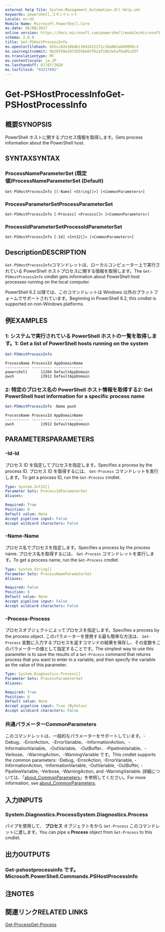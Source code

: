 ```yaml
---
external help file: System.Management.Automation.dll-Help.xml
keywords: powershell,コマンドレット
Locale: en-US
Module Name: Microsoft.PowerShell.Core
ms.date: 06/09/2017
online version: https://docs.microsoft.com/powershell/module/microsoft.powershell.core/get-pshostprocessinfo?view=powershell-7.1&WT.mc_id=ps-gethelp
schema: 2.0.0
title: Get-PSHostProcessInfo
ms.openlocfilehash: 655cc02e10bdb11092412271c16a002ab89089c3
ms.sourcegitcommit: 9b28fb9a3d72655bb63f62af18b3a5af6a05cd3f
ms.translationtype: MT
ms.contentlocale: ja-JP
ms.lasthandoff: 07/07/2020
ms.locfileid: "93217691"
---
```

# <span data-ttu-id="3a5b2-103">Get-PSHostProcessInfo</span><span class="sxs-lookup"><span data-stu-id="3a5b2-103">Get-PSHostProcessInfo</span></span>

## <span data-ttu-id="3a5b2-104">概要</span><span class="sxs-lookup"><span data-stu-id="3a5b2-104">SYNOPSIS</span></span>
<span data-ttu-id="3a5b2-105">PowerShell ホストに関するプロセス情報を取得します。</span><span class="sxs-lookup"><span data-stu-id="3a5b2-105">Gets process information about the PowerShell host.</span></span>

## <span data-ttu-id="3a5b2-106">SYNTAX</span><span class="sxs-lookup"><span data-stu-id="3a5b2-106">SYNTAX</span></span>

### <span data-ttu-id="3a5b2-107">ProcessNameParameterSet (既定値)</span><span class="sxs-lookup"><span data-stu-id="3a5b2-107">ProcessNameParameterSet (Default)</span></span>

```
Get-PSHostProcessInfo [[-Name] <String[]>] [<CommonParameters>]
```

### <span data-ttu-id="3a5b2-108">ProcessParameterSet</span><span class="sxs-lookup"><span data-stu-id="3a5b2-108">ProcessParameterSet</span></span>

```
Get-PSHostProcessInfo [-Process] <Process[]> [<CommonParameters>]
```

### <span data-ttu-id="3a5b2-109">ProcessIdParameterSet</span><span class="sxs-lookup"><span data-stu-id="3a5b2-109">ProcessIdParameterSet</span></span>

```
Get-PSHostProcessInfo [-Id] <Int32[]> [<CommonParameters>]
```

## <span data-ttu-id="3a5b2-110">Description</span><span class="sxs-lookup"><span data-stu-id="3a5b2-110">DESCRIPTION</span></span>

<span data-ttu-id="3a5b2-111">`Get-PSHostProcessInfo`コマンドレットは、ローカルコンピューター上で実行されている PowerShell ホストプロセスに関する情報を取得します。</span><span class="sxs-lookup"><span data-stu-id="3a5b2-111">The `Get-PSHostProcessInfo` cmdlet gets information about PowerShell host processes running on the local computer.</span></span>

<span data-ttu-id="3a5b2-112">PowerShell 6.2 以降では、このコマンドレットは Windows 以外のプラットフォームでサポートされています。</span><span class="sxs-lookup"><span data-stu-id="3a5b2-112">Beginning in PowerShell 6.2, this cmdlet is supported on non-Windows platforms.</span></span>

## <span data-ttu-id="3a5b2-113">例</span><span class="sxs-lookup"><span data-stu-id="3a5b2-113">EXAMPLES</span></span>

### <span data-ttu-id="3a5b2-114">1: システムで実行されている PowerShell ホストの一覧を取得します。</span><span class="sxs-lookup"><span data-stu-id="3a5b2-114">1: Get a list of PowerShell hosts running on the system</span></span>

```powershell
Get-PSHostProcessInfo
```

```Output
ProcessName ProcessId AppDomainName
----------- --------- -------------
powershell      11204 DefaultAppDomain
pwsh            13912 DefaultAppDomain
```

### <span data-ttu-id="3a5b2-115">2: 特定のプロセス名の PowerShell ホスト情報を取得する</span><span class="sxs-lookup"><span data-stu-id="3a5b2-115">2: Get PowerShell host information for a specific process name</span></span>

```powershell
Get-PSHostProcessInfo -Name pwsh
```

```Output
ProcessName ProcessId AppDomainName
----------- --------- -------------
pwsh            13912 DefaultAppDomain
```

## <span data-ttu-id="3a5b2-116">PARAMETERS</span><span class="sxs-lookup"><span data-stu-id="3a5b2-116">PARAMETERS</span></span>

### <span data-ttu-id="3a5b2-117">-Id</span><span class="sxs-lookup"><span data-stu-id="3a5b2-117">-Id</span></span>

<span data-ttu-id="3a5b2-118">プロセス ID を指定してプロセスを指定します。</span><span class="sxs-lookup"><span data-stu-id="3a5b2-118">Specifies a process by the process ID.</span></span> <span data-ttu-id="3a5b2-119">プロセス ID を取得するには、 `Get-Process` コマンドレットを実行します。</span><span class="sxs-lookup"><span data-stu-id="3a5b2-119">To get a process ID, run the `Get-Process` cmdlet.</span></span>

```yaml
Type: System.Int32[]
Parameter Sets: ProcessIdParameterSet
Aliases:

Required: True
Position: 0
Default value: None
Accept pipeline input: False
Accept wildcard characters: False
```

### <span data-ttu-id="3a5b2-120">-Name</span><span class="sxs-lookup"><span data-stu-id="3a5b2-120">-Name</span></span>

<span data-ttu-id="3a5b2-121">プロセス名でプロセスを指定します。</span><span class="sxs-lookup"><span data-stu-id="3a5b2-121">Specifies a process by the process name.</span></span> <span data-ttu-id="3a5b2-122">プロセス名を取得するには、 `Get-Process` コマンドレットを実行します。</span><span class="sxs-lookup"><span data-stu-id="3a5b2-122">To get a process name, run the `Get-Process` cmdlet.</span></span>

```yaml
Type: System.String[]
Parameter Sets: ProcessNameParameterSet
Aliases:

Required: False
Position: 0
Default value: None
Accept pipeline input: False
Accept wildcard characters: False
```

### <span data-ttu-id="3a5b2-123">-Process</span><span class="sxs-lookup"><span data-stu-id="3a5b2-123">-Process</span></span>

<span data-ttu-id="3a5b2-124">プロセスオブジェクトによってプロセスを指定します。</span><span class="sxs-lookup"><span data-stu-id="3a5b2-124">Specifies a process by the process object.</span></span> <span data-ttu-id="3a5b2-125">このパラメーターを使用する最も簡単な方法は、 `Get-Process` 変数に入力するプロセスを返すコマンドの結果を保存し、その変数をこのパラメーターの値として指定することです。</span><span class="sxs-lookup"><span data-stu-id="3a5b2-125">The simplest way to use this parameter is to save the results of a `Get-Process` command that returns process that you want to enter in a variable, and then specify the variable as the value of this parameter.</span></span>

```yaml
Type: System.Diagnostics.Process[]
Parameter Sets: ProcessParameterSet
Aliases:

Required: True
Position: 0
Default value: None
Accept pipeline input: True (ByValue)
Accept wildcard characters: False
```

### <span data-ttu-id="3a5b2-126">共通パラメーター</span><span class="sxs-lookup"><span data-stu-id="3a5b2-126">CommonParameters</span></span>

<span data-ttu-id="3a5b2-127">このコマンドレットは、一般的なパラメーターをサポートしています。-Debug、-ErrorAction、-ErrorVariable、-InformationAction、-InformationVariable、-OutVariable、-OutBuffer、-PipelineVariable、-Verbose、-WarningAction、-WarningVariable です。</span><span class="sxs-lookup"><span data-stu-id="3a5b2-127">This cmdlet supports the common parameters: -Debug, -ErrorAction, -ErrorVariable, -InformationAction, -InformationVariable, -OutVariable, -OutBuffer, -PipelineVariable, -Verbose, -WarningAction, and -WarningVariable.</span></span> <span data-ttu-id="3a5b2-128">詳細については、「[about_CommonParameters](https://go.microsoft.com/fwlink/?LinkID=113216)」を参照してください。</span><span class="sxs-lookup"><span data-stu-id="3a5b2-128">For more information, see [about_CommonParameters](https://go.microsoft.com/fwlink/?LinkID=113216).</span></span>

## <span data-ttu-id="3a5b2-129">入力</span><span class="sxs-lookup"><span data-stu-id="3a5b2-129">INPUTS</span></span>

### <span data-ttu-id="3a5b2-130">System.Diagnostics.Process</span><span class="sxs-lookup"><span data-stu-id="3a5b2-130">System.Diagnostics.Process</span></span>

<span data-ttu-id="3a5b2-131">パイプを使用して、 **プロセス** オブジェクトをから `Get-Process` このコマンドレットに渡します。</span><span class="sxs-lookup"><span data-stu-id="3a5b2-131">You can pipe a **Process** object from `Get-Process` to this cmdlet.</span></span>

## <span data-ttu-id="3a5b2-132">出力</span><span class="sxs-lookup"><span data-stu-id="3a5b2-132">OUTPUTS</span></span>

### <span data-ttu-id="3a5b2-133">Get-pshostprocessinfo です。</span><span class="sxs-lookup"><span data-stu-id="3a5b2-133">Microsoft.PowerShell.Commands.PSHostProcessInfo</span></span>

## <span data-ttu-id="3a5b2-134">注</span><span class="sxs-lookup"><span data-stu-id="3a5b2-134">NOTES</span></span>

## <span data-ttu-id="3a5b2-135">関連リンク</span><span class="sxs-lookup"><span data-stu-id="3a5b2-135">RELATED LINKS</span></span>

[<span data-ttu-id="3a5b2-136">Get-Process</span><span class="sxs-lookup"><span data-stu-id="3a5b2-136">Get-Process</span></span>](../Microsoft.PowerShell.Management/get-process.md)

